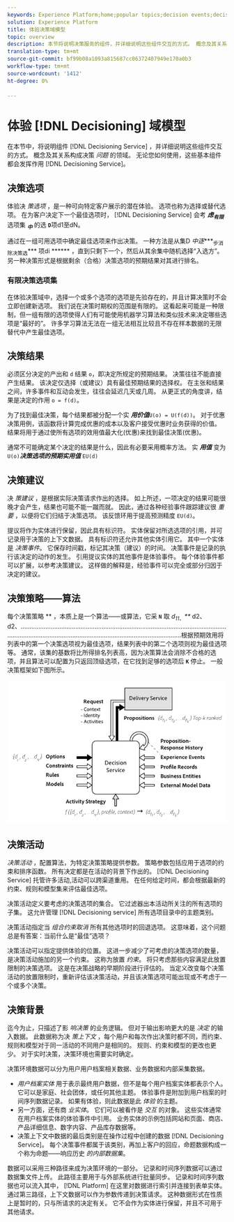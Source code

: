 ```yaml
---
keywords: Experience Platform;home;popular topics;decision events;decision event;Decision events
solution: Experience Platform
title: 体验决策域模型
topic: overview
description: 本节将说明决策服务的组件，并详细说明这些组件交互的方式。 概念及其关系构成决策问题的*域*。 无论您如何使用决策服务]，这些基本组件都会发挥作用。
translation-type: tm+mt
source-git-commit: bf99b08a1093a815687cc06372407949e170a0b3
workflow-type: tm+mt
source-wordcount: '1412'
ht-degree: 0%

---
```



# 体验 [!DNL Decisioning] 域模型

在本节中，将说明组件 [!DNL Decisioning Service] ，并详细说明这些组件交互的方式。 概念及其关系构成决策 *问题* 的领域。 无论您如何使用，这些基本组件都会发挥作用 [!DNL Decisioning Service]。

## 决策选项

体验决 *策选项* ，是一种可向特定客户展示的潜在体验。 选项也称为选择或替代选项。 在为客户决定下一个最佳选项时， [!DNL Decisioning Service] 会考 ***虑<sub>有限</sub>*** 选项集 ***<sub>中</sub>*** 的选 **`D`**&#x200B;项d1至dN。

通过在一组可用选项中确定最佳选项来作出决策。 一种方法是从集D *中逐****<sub>步消除决策选</sub>*** 项di ****** ，直到只剩下一个，然后从其余集中随机选择“入选方”。 另一种决策形式是根据剩余（合格）决策选项的预期结果对其进行排名。

### 有限决策选项集

在体验决策域中，选择一个或多个选项的选项是先验存在的，并且计算决策时不会立即创建新选项。 我们说在决策时期权的范围是有限的。 这看起来可能是一种限制，但一组有限的选项使得人们有可能使用机器学习算法和类似技术来决定哪些选项是“最好的”。 许多学习算法无法在一组无法相互比较且不存在样本数据的无限替代中产生最佳选项。

## 决策结果

必须区分决定的产出和 `d` 结果 `o`，即决定所规定的预期结果。 决策往往不能直接产生结果。 该决定仅选择（或建议）具有最佳预期结果的选择权。 在主张和结果之间，许多事件和互动会发生，往往会延迟几天或几周。 从更正式的角度讲，结果是决定的作用 `o = f(d)`。

为了找到最佳决策，每个结果都被分配一个实 ***用价值***`U(o) = U(f(d))`。
对于优惠决策用例，该函数将计算完成优惠的成本以及客户接受优惠时业务获得的价值。 结果将用于通过使所有选项的效用值最大化(优惠)来找到最佳决策(优惠)。

通常不可能确定某个决定的结果是什么，因此有必要采用概率方法。 实 ***用值*** 变为 `U(o)`***决策选项的预期实用值*** `EU(d)`

## 决策建议

决 *策建议* ，是根据实际决策请求作出的选择。 如上所述，一项决定的结果可能很晚才会产生，结果也可能不能一蹴而就。 因此，通过各种经验事件跟踪建议很 *重要* ，以便将它们归结于决策选项。 该反馈环用于提高预测精度 `EU(d)`。

提议将作为实体进行保留，因此具有标识符。 实体保留对所选选项的引用，并可记录用于决策的上下文数据。 具有标识符还允许其他实体引用它。 其中一个实体是 *决策事件*。 它保存时间戳，标记其决策（建议）的时间。 决策事件是记录的执行该决定的动作的发生。 引用提议实体的其他事件是体验事件。 每个体验事件都可以扩展，以参考决策建议。 这样做的解释是，经验事件可以完全或部分归因于决定的建议。

## 决策策略——算法

每个决策策略 ** ，本质上是一个算法——或算法，它采 **`N`** 取 *d<sub>11、</sub><sub></sub><sub></sub>**<sub></sub><sub></sub><sub></sub>* d2、d2、........................................................................................................................................................................................................................根据预期效用将列表中的第一个决策选项视为最佳选项，结果列表中的第二个选项则视为最佳选项等。 通常，该集的基数将比所得排名列表高，因为决策算法会消除不合格的选项，并且算法可以配置为只返回顶级选项，在它找到足够的选项后 **`K`** 停止。
一般决策框架如下图所示。

![图1](./images/decisioning-optimization.png)

## 决策活动

*决策活动* ，配置算法，为特定决策策略提供参数。 策略参数包括应用于选项的约束和排序函数。 所有决定都是在活动的背景下作出的。 [!DNL Decisioning Service] 托管许多活动,活动可以跨渠道重用。 在任何给定时间，都会根据最新的约束、规则和模型集来评估最佳选项。

决策活动定义要考虑的决策选项的集合。 它过滤器出本活动所关注的所有选项的子集。 这允许管理 [!DNL Decisioning service] 所有选项目录中的主题类别。

决策活动指定当 *组合约束取消* 所有其他选项时的回退选项。 这意味着，这个问题总是有答案：当前什么是“最佳”选项？

决策活动可以指定提供体验的位置。 这进一步减少了可考虑的决策选项的数量，是决策活动施加的另一个约束。 这称为放置 *约束*。 将只考虑那些内容满足此放置限制的决策选项。 这是在决策战略的早期阶段进行评估的。 当定义改变每个决策活动的放置限制时，重新评估该决策活动，并且该决策选项可能出现或不考虑于一个或多个决策。

## 决策背景

迄今为止，只描述了影 *响决策* 的业务逻辑。 但对于输出影响更大的是 *决定* 的输入数据。 此数据称为决 *策上下文* ，每个用户和每次作出决策时都不同，而约束、规则和模型对于同一活动的不同用户是相同的。 规则、约束和模型的更改也更少。 对于实时决策，决策环境也需要实时确定。

决策环境数据可以分为用户用户档案相关数据、业务数据和内部采集数据。

- *用户档案实体* 用于表示最终用户数据，但不是每个用户档案实体都表示个人。 它可以是家庭、社会团体，或任何其他主题。 体验事件是附加到用户档案的时间序列数据记录。 如果有体验，则此数据是此 *体验* 的主题。
- 另一方面，还有商 *业实体*。 它们可以被看作是 *交互* 的对象。 这些实体通常在用户档案实体的体验事件中引用。 业务实体的示例包括网站和页面、商店、产品详细信息、数字内容、产品库存数据等。
- 决策上下文中数据的最后类别是在操作过程中创建的数据 [!DNL Decisioning Service]。 每个决策事件都属于该类别，再加上客户的回应，命题数据构成一个称为命题——响应历史 *的内部数据集*。

数据可以采用三种路径来成为决策环境的一部分。 记录和时间序列数据可以通过数据集文件上传。 此路径主要用于与外部系统进行批量同步。 记录和时间序列数据也可以流入其中， [!DNL Platform] 在这里对数据进行索引并连接到表单实体。 通过第三路径，上下文数据可以作为参数传递到决策请求。 这种数据形式在性质上是暂时的，只与所请求的决定有关。 它不会作为实体进行保留，并且不可用于其他请求。
